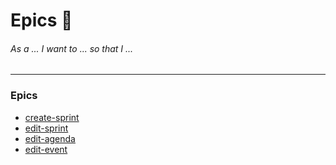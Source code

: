 # Epics 📝
###### As a ... I want to ... so that I ...
---

### Epics
- [create-sprint](./create-sprint/README.md)
- [edit-sprint](./edit-sprint/README.md)
- [edit-agenda](./edit-agenda/README.md)
- [edit-event](./edit-event/README.md)
